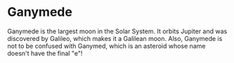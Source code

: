 # Ganymede

Ganymede is the largest moon in the Solar System. It orbits Jupiter and was
discovered by Galileo, which makes it a Galilean moon. Also, Ganymede is not to
be confused with Ganymed, which is an asteroid whose name doesn't have the final
"e"!
